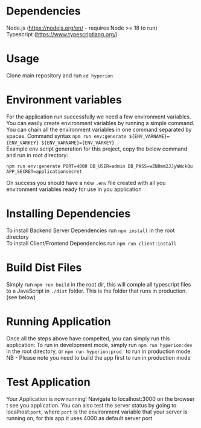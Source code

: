 # Dependencies
Node.js (https://nodejs.org/en/ - requires Node >= 18 to run)<br />
Typescript (https://www.typescriptlang.org/)

# Usage
Clone main repository and run ```cd hyperion```

# Environment variables
For the application run successfully we need a few environment variables. You can easily create environment variables by running a simple command. You can chain all the environment variables in one command separated by spaces. Command syntax ```npm run env:generate ${ENV_VARNAME}={ENV_VARKEY} ${ENV_VARNAME}={ENV_VARKEY} ```.
<br />
Example env script generation for this project, copy the below command and run in root directory: 
```
npm run env:generate PORT=4000 DB_USER=admin DB_PASS=wZN8mm2JJyWWckQu APP_SECRET=applicationsecret
```
On success you should have a new ```.env``` file created with all you environment variables ready for use in you application

# Installing Dependencies
To install Backend Server Dependencies run ```npm install``` in the root directory <br />
To install Client/Frontend Dependencies run ```npm run client:install```

# Build Dist Files
Simply run ```npm run build``` in the root dir, this will comple all typescript files to a JavaScript in ```./dist``` folder. This is the folder that runs in production. (see below)

# Running Application
Once all the steps above have compelted, you can simply run this application:
To run in development mode, simply run ```npm run hyperion:dev ``` in the root directory, or ```npm run hyperion:prod ``` to run in production mode. NB - Please note you need to build the app first to run in production mode

# Test Application
Your Application is now running! Navigate to localhost:3000 on the browser t see you application. You can also test the server status by going to localhost:```port```, where ```port``` is the environment variable that your server is running on, for this app it uses 4000 as default server port